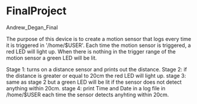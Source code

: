 # FinalProject
Andrew_Degan_Final

The purpose of this device is to create a motion sensor that logs every time it is triggered in '/home/$USER'. 
Each time the motion sensor is triggered, a red LED will light up.
When there is nothing in the trigger range of the motion sensor a green LED will be lit.

Stage 1: turns on a distance sensor and prints out the distance.
Stage 2: if the distance is greater or equal to 20cm the red LED will light up.
stage 3: same as stage 2 but a green LED will be lit if the sensor does not detect anything within 20cm.
stage 4: print Time and Date in a log file in /home/$USER each time the sensor detects anyhting within 20cm.
